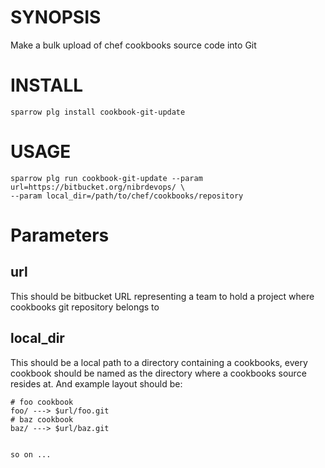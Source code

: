 # SYNOPSIS

Make a bulk upload of chef cookbooks source code into Git


# INSTALL

    sparrow plg install cookbook-git-update


# USAGE

    sparrow plg run cookbook-git-update --param url=https://bitbucket.org/nibrdevops/ \
    --param local_dir=/path/to/chef/cookbooks/repository


# Parameters

## url

This should be bitbucket URL representing a team to hold a project where cookbooks git repository belongs to

## local_dir

This should be a local path to a directory containing a cookbooks, every cookbook should be named
as the directory where a cookbooks source resides at. And example layout should be:

    # foo cookbook
    foo/ ---> $url/foo.git
    # baz cookbook
    baz/ ---> $url/baz.git


    so on ...


